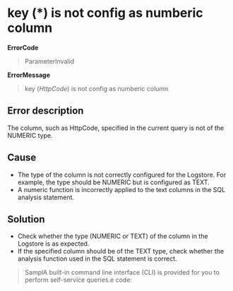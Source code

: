# key (\*) is not config as numberic column

**ErrorCode**

> ParameterInvalid

**ErrorMessage**

> key (_HttpCode_) is not config as numberic column

## Error description

The column, such as HttpCode, specified in the current query is not of the NUMERIC type.

## Cause

- The type of the column is not correctly configured for the Logstore. For example, the type should be NUMERIC but is configured as TEXT.
- A numeric function is incorrectly applied to the text columns in the SQL analysis statement.

## Solution

- Check whether the type (NUMERIC or TEXT) of the column in the Logstore is as expected.
- If the specified column should be of the TEXT type, check whether the analysis function used in the SQL statement is correct.

> SamplA built-in command line interface (CLI) is provided for you to perform self-service queries.e code:
